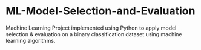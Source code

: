 # ML-Model-Selection-and-Evaluation
Machine Learning Project implemented using Python to apply model selection &amp; evaluation on a binary classification dataset using machine learning algorithms.
